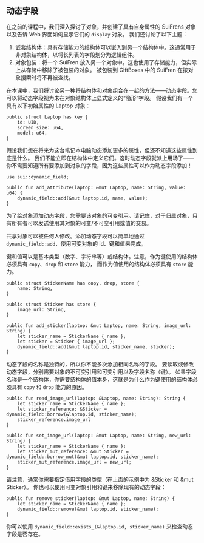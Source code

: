 ## 动态字段

在之前的课程中，我们深入探讨了对象，并创建了具有自身属性的 SuiFrens 对象以及告诉 Web 界面如何显示它们的 `display` 对象。
我们还讨论了以下主题：

1. 嵌套结构体：具有存储能力的结构体可以嵌入到另一个结构体中。这通常用于非对象结构体，以将长列表的字段划分为逻辑组件。
2. 对象包装：将一个 SuiFren 放入另一个对象中。这也使用了存储能力，但实际上从存储中移除了被包装的对象。
被包装到 GiftBoxes 中的 SuiFren 在按对象搜索时将不再被查找。

在本课中，我们将讨论另一种将结构体和对象组合在一起的方法——动态字段。您可以将动态字段视为未在对象结构体上显式定义的“隐形”字段。
假设我们有一个具有以下初始属性的 Laptop 对象：

```move
public struct Laptop has key {
    id: UID,
    screen_size: u64,
    model: u64,
}
```

假设我们想在将来为这台笔记本电脑动态添加更多的属性，但还不知道这些属性到底是什么。
我们不能立即在结构体中定义它们。这时动态字段就派上用场了——你不需要知道所有要添加到对象的字段，因为这些属性可以作为动态字段添加！

```move
use sui::dynamic_field;

public fun add_attribute(laptop: &mut Laptop, name: String, value: u64) {
    dynamic_field::add(&mut laptop.id, name, value);
}
```

为了给对象添加动态字段，您需要该对象的可变引用。请记住，对于归属对象，只有所有者可以发送使用其对象的可变/不可变引用或值的交易。

共享对象可以被任何人修改。添加动态字段可以简单地通过 `dynamic_field::add`，使用可变对象的 id、键和值来完成。

键和值可以是基本类型（数字、字符串等）或结构体。注意，作为键使用的结构体必须具有 `copy`、`drop` 和 `store` 能力，
而作为值使用的结构体必须具有 `store` 能力。

```move
public struct StickerName has copy, drop, store {
    name: String,
}

public struct Sticker has store {
    image_url: String,
}

public fun add_sticker(laptop: &mut Laptop, name: String, image_url: String) {
    let sticker_name = StickerName { name };
    let sticker = Sticker { image_url };
    dynamic_field::add(&mut laptop.id, sticker_name, sticker);
}
```

动态字段的名称是独特的，所以你不能多次添加相同名称的字段。
要读取或修改动态字段，分别需要对象的不可变引用和可变引用以及字段名称（键）。
如果字段名称是一个结构体，你需要结构体的值本身，这就是为什么作为键使用的结构体必须具有 `copy` 和 `drop` 能力的原因。

```move
public fun read_image_url(laptop: &Laptop, name: String): String {
    let sticker_name = StickerName { name };
    let sticker_reference: &Sticker = dynamic_field::borrow(&laptop.id, sticker_name);
    sticker_reference.image_url
}

public fun set_image_url(laptop: &mut Laptop, name: String, new_url: String) {
    let sticker_name = StickerName { name };
    let sticker_mut_reference: &mut Sticker = dynamic_field::borrow_mut(&mut laptop.id, sticker_name);
    sticker_mut_reference.image_url = new_url;
}
```

请注意，通常你需要指定借用字段的类型（在上面的示例中为 &Sticker 和 &mut Sticker）。
你也可以使用可变对象引用和键来移除现有的动态字段：

```move
public fun remove_sticker(laptop: &mut Laptop, name: String) {
    let sticker_name = StickerName { name };
    dynamic_field::remove(&mut laptop.id, sticker_name);
}
```
你可以使用 `dynamic_field::exists_(&laptop.id, sticker_name)` 来检查动态字段是否存在。